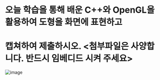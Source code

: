 # 오늘 학습을 통해 배운 C++와 OpenGL을 활용하여 도형을 화면에 표현하고 
# 캡쳐하여 제출하시오. <첨부파일은 사양합니다. 반드시 임베디드 시켜 주세요>

![image](https://user-images.githubusercontent.com/50895124/169209049-6dfd71cb-2bea-4404-a626-f911aa0686c2.png)
